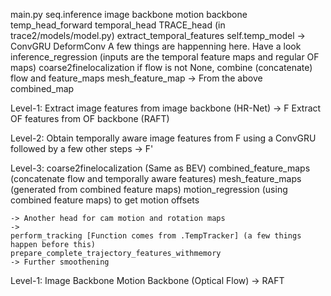 main.py
    seq.inference
        image backbone
        motion backbone
        temp_head_forward
            temporal_head
                TRACE_head (in trace2/models/model.py)
                    extract_temporal_features
                        self.temp_model -> ConvGRU
                        DeformConv
                        A few things are happenning here. Have a look
                    inference_regression (inputs are the temporal feature maps and regular OF maps)
                        coarse2finelocalization
                        if flow is not None, combine (concatenate) flow and feature_maps
                        mesh_feature_map -> From the above combined_map

Level-1: 
    Extract image features from image backbone (HR-Net) -> F
    Extract OF features from OF backbone (RAFT)

Level-2: 
    Obtain temporally aware image features from F using a ConvGRU followed by a few other steps -> F'

Level-3:
    coarse2finelocalization (Same as BEV)
    combined_feature_maps (concatenate flow and temporally aware features)
    mesh_feature_maps (generated from combined feature maps)
    motion_regression (using combined feature maps) to get motion offsets
    
    -> Another head for cam motion and rotation maps
    -> 
    perform_tracking [Function comes from .TempTracker] (a few things happen before this)
    prepare_complete_trajectory_features_withmemory
    -> Further smoothening
    

Level-1:
    Image Backbone
    Motion Backbone (Optical Flow) -> RAFT
